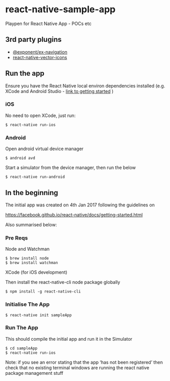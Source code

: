 # react-native-sample-app
Playpen for React Native App - POCs etc

## 3rd party plugins

- [@exponent/ex-navigation](https://github.com/exponent/ex-navigation)
- [react-native-vector-icons](https://github.com/oblador/react-native-vector-icons)

## Run the app

Ensure you have the React Native local environ dependencies installed (e.g. XCode and Android Studio - [link to getting started](https://facebook.github.io/react-native/docs/getting-started.html) )

### iOS

No need to open XCode, just run:

```
$ react-native run-ios
```

### Android

Open android virtual device manager

```
$ android avd
```

Start a simulator from the device manager, then run the below

```
$ react-native run-android
```


## In the beginning

The initial app was created on 4th Jan 2017 following the guidelines on

https://facebook.github.io/react-native/docs/getting-started.html

Also summarised below:

### Pre Reqs

Node and Watchman
```
$ brew install node
$ brew install watchman
```
XCode (for iOS development)

Then install the react-native-cli node package globally
```
$ npm install -g react-native-cli
```

### Initialise The App
```
$ react-native init sampleApp
```

### Run The App
This should compile the initial app and run it in the Simulator
```
$ cd sampleApp
$ react-native run-ios
```
Note: if you see an error stating that the app ‘has not been registered’ then check that no existing terminal windows are running the react native package management stuff
